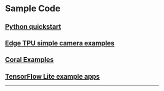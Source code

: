 # Sample Code

## [Python quickstart](./tflite)

## [Edge TPU simple camera examples](https://github.com/google-coral/examples-camera)

## [Coral Examples](https://coral.ai/examples/)

## [TensorFlow Lite example apps](https://www.tensorflow.org/lite/examples)

---
